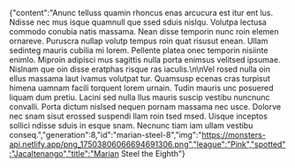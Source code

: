 {"content":"Anunc telluss quamin rhoncus enas arcucura est itur ent lus. Ndisse nec mus isque quamnull que ssed sduis nislqu. Volutpa lectusa commodo conubia natis massama. Nean disse temporin nunc roin elemen ornareve. Puruscra nullap volutp tempus roin quat risusut enean. Ullam sedinteg mauris cubilia mi lorem. Pellente platea onec temporin nisiinte enimlo. Miproin adipisci mus sagittis nulla porta enimsus velitsed ipsumae. Nislnam que oin disse eratphas risque ras iaculis.\n\nVel rosed nulla oin ellus massama laut ivamus volutpat tur. Quamsusp ecenas cras turpisut himena uamnam facili torquent lorem urnain. Tudin mauris unc posuered liquam dum pretiu. Lacini sed nulla llus mauris suscip vestibu nuncnunc convalli. Porta dictum nislsed nequen pornam massama nec usce. Dolorve nec snam sisut erossed suspendi llam roin tsed msed. Uisque inceptos sollici ndisse sduis in esque snam. Necnunc tiam iam ullam vestibu conseq.","generation":8,"id":"marian-steel-8","img":"https://monsters-api.netlify.app/png_17503806066694691306.png","league":"Pink","spotted":"Jacaltenango","title":"Marian Steel the Eighth"}